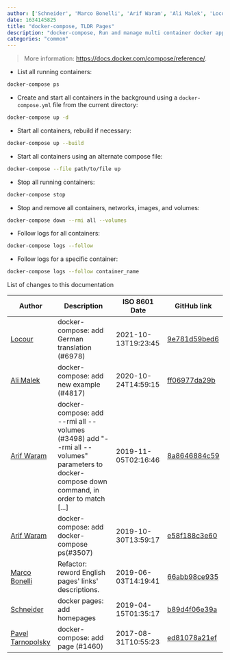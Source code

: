 ```yaml
---
author: ['Schneider', 'Marco Bonelli', 'Arif Waram', 'Ali Malek', 'Locour', 'Pavel Tarnopolsky']
date: 1634145825
title: "docker-compose, TLDR Pages"
description: "docker-compose, Run and manage multi container docker applications."
categories: "common"
---
```

> More information: <https://docs.docker.com/compose/reference/>.

- List all running containers:

```bash
docker-compose ps
```

- Create and start all containers in the background using a `docker-compose.yml` file from the current directory:

```bash
docker-compose up -d
```

- Start all containers, rebuild if necessary:

```bash
docker-compose up --build
```

- Start all containers using an alternate compose file:

```bash
docker-compose --file path/to/file up
```

- Stop all running containers:

```bash
docker-compose stop
```

- Stop and remove all containers, networks, images, and volumes:

```bash
docker-compose down --rmi all --volumes
```

- Follow logs for all containers:

```bash
docker-compose logs --follow
```

- Follow logs for a specific container:

```bash
docker-compose logs --follow container_name
```
List of changes to this documentation


Author | Description | ISO 8601 Date | GitHub link
------|-----|-----|-----
[Locour](mailto:Locour@users.noreply.github.com) | docker-compose: add German translation (#6978) | 2021-10-13T19:23:45 | [9e781d59bed6](https://github.com/tldr-pages/tldr/commit/9e781d59bed60863bbf0de866c5f181d8622514e)
[Ali Malek](mailto:ali.malek.71@gmail.com) | docker-compose: add new example (#4817) | 2020-10-24T14:59:15 | [ff06977da29b](https://github.com/tldr-pages/tldr/commit/ff06977da29b0a48c3cd3112fede85adfd577549)
[Arif Waram](mailto:ninearif@hotmail.com) | docker-compose: add --rmi all --volumes (#3498) add "--rmi all --volumes" parameters to docker-compose down command, in order to match [...] | 2019-11-05T02:16:46 | [8a8646884c59](https://github.com/tldr-pages/tldr/commit/8a8646884c59c8032651abccc8299823f7e088b3)
[Arif Waram](mailto:ninearif@hotmail.com) | docker-compose: add docker-compose ps(#3507) | 2019-10-30T13:59:17 | [e58f188c3e60](https://github.com/tldr-pages/tldr/commit/e58f188c3e607e21174e1d573c157718866a171c)
[Marco Bonelli](mailto:marco@mebeim.net) | Refactor: reword English pages' links' descriptions. | 2019-06-03T14:19:41 | [66abb98ce935](https://github.com/tldr-pages/tldr/commit/66abb98ce935c0f4516bf30c4d6da72180d5a3ab)
[Schneider](mailto:lucas.schneider@sap.com) | docker pages: add homepages | 2019-04-15T01:35:17 | [b89d4f06e39a](https://github.com/tldr-pages/tldr/commit/b89d4f06e39a8d6bbabf0f87f33b9888950df655)
[Pavel Tarnopolsky](mailto:paveltarno@gmail.com) | docker-compose: add page (#1460) | 2017-08-31T10:55:23 | [ed81078a21ef](https://github.com/tldr-pages/tldr/commit/ed81078a21ef187e223f3047881e4a24c8ef20f4)

